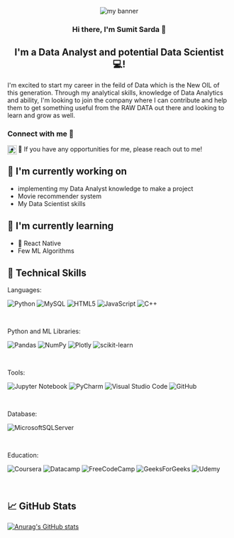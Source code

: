 <p align="center">
  <img width=”200" height=”200" src="https://github.com/sumitsarda17/sumitsarda17/issues/2#issue-1264828756" alt="my banner">
</p>

<h3 align="center">
Hi there, I'm Sumit Sarda 👋
</h3>

<h2 align="center">
I'm a Data Analyst and potential Data Scientist 💻!
</h2> 

I'm excited to start my career in the feild of Data which is the New OIL of this generation. Through my analytical skills, knowledge of Data Analytics and ability, I'm looking to join the company where I can contribute and help them to get something useful from the RAW DATA out there and looking to learn and grow as well.

### Connect with me 🤝

<a href="https://www.linkedin.com/in/sumit-sarda17/"><img align="left" src="https://raw.githubusercontent.com/yushi1007/yushi1007/main/images/linkedin.svg" alt="Sumit Sarda | LinkedIn" width="21px"/></a>

- 💬 If you have any opportunities for me, please reach out to me!


## 🔭 I'm currently working on

- implementing my Data Analyst knowledge to make a project
- Movie recommender system
- My Data Scientist skills

## 🌱 I'm currently learning

- 📱 React Native
- Few ML Algorithms

## 💼 Technical Skills

Languages: 

![Python](https://img.shields.io/badge/python-3670A0?style=for-the-badge&logo=python&logoColor=ffdd54)
![MySQL](https://img.shields.io/badge/mysql-%2300f.svg?style=for-the-badge&logo=mysql&logoColor=white)
![HTML5](https://img.shields.io/badge/html5-%23E34F26.svg?style=for-the-badge&logo=html5&logoColor=white)
![JavaScript](https://img.shields.io/badge/javascript-%23323330.svg?style=for-the-badge&logo=javascript&logoColor=%23F7DF1E)
![C++](https://img.shields.io/badge/c++-%2300599C.svg?style=for-the-badge&logo=c%2B%2B&logoColor=white)

</br>

Python and ML Libraries:

![Pandas](https://img.shields.io/badge/pandas-%23150458.svg?style=for-the-badge&logo=pandas&logoColor=white)
![NumPy](https://img.shields.io/badge/numpy-%23013243.svg?style=for-the-badge&logo=numpy&logoColor=white)
![Plotly](https://img.shields.io/badge/Plotly-%233F4F75.svg?style=for-the-badge&logo=plotly&logoColor=white)
![scikit-learn](https://img.shields.io/badge/scikit--learn-%23F7931E.svg?style=for-the-badge&logo=scikit-learn&logoColor=white)

</br>

Tools:

![Jupyter Notebook](https://img.shields.io/badge/jupyter-%23FA0F00.svg?style=for-the-badge&logo=jupyter&logoColor=white)
![PyCharm](https://img.shields.io/badge/pycharm-143?style=for-the-badge&logo=pycharm&logoColor=black&color=black&labelColor=green)
![Visual Studio Code](https://img.shields.io/badge/Visual%20Studio%20Code-0078d7.svg?style=for-the-badge&logo=visual-studio-code&logoColor=white)
![GitHub](https://img.shields.io/badge/github-%23121011.svg?style=for-the-badge&logo=github&logoColor=white)

</br>

Database:

![MicrosoftSQLServer](https://img.shields.io/badge/Microsoft%20SQL%20Sever-CC2927?style=for-the-badge&logo=microsoft%20sql%20server&logoColor=white)

</br>

Education:

![Coursera](https://img.shields.io/badge/Coursera-%230056D2.svg?style=for-the-badge&logo=Coursera&logoColor=white)
![Datacamp](https://img.shields.io/badge/Datacamp-05192D?style=for-the-badge&logo=datacamp&logoColor=03E860)
![FreeCodeCamp](https://img.shields.io/badge/Freecodecamp-%23123.svg?&style=for-the-badge&logo=freecodecamp&logoColor=green)
![GeeksForGeeks](https://img.shields.io/badge/GeeksforGeeks-gray?style=for-the-badge&logo=geeksforgeeks&logoColor=35914c)
![Udemy](https://img.shields.io/badge/Udemy-A435F0?style=for-the-badge&logo=Udemy&logoColor=white)

</br>

## 📈 GitHub Stats

[![Anurag's GitHub stats](https://github-readme-stats.vercel.app/api?username=sumitsarda17)](https://github.com/anuraghazra/github-readme-stats)



